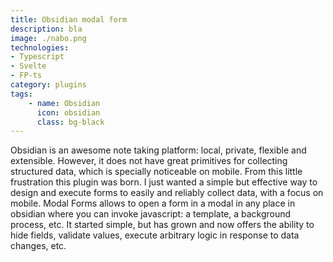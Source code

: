 ```yaml
---
title: Obsidian modal form
description: bla
image: ./nabo.png
technologies: 
- Typescript
- Svelte
- FP-ts
category: plugins
tags:
    - name: Obsidian
      icon: obsidian
      class: bg-black
---
```


Obsidian is an awesome note taking platform: local, private, flexible and extensible.
However, it does not have great primitives for collecting structured data, which is specially noticeable on mobile.
From this little frustration this plugin was born. I just wanted a simple but effective way to design and execute forms to easily and reliably collect data, with a focus on mobile.
Modal Forms allows to open a form in a modal in any place in obsidian where you can invoke javascript: a template, a background process, etc.
It started simple, but has grown and now offers the ability to hide fields, validate values, execute arbitrary logic in response to data changes, etc.
